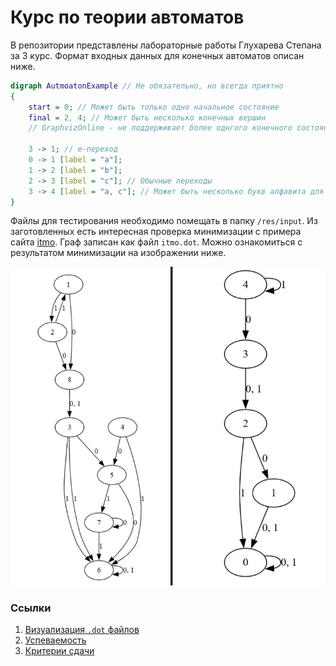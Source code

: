 # Курс по теории автоматов

В репозитории представлены лабораторные работы Глухарева Степана за 3 курс. 
Формат входных данных для конечных автоматов описан ниже.

``` dot
digraph AutmoatonExample // Не обязательно, но всегда приятно
{
    start = 0; // Может быть только одно начальное состояние
    final = 2, 4; // Может быть несколько конечных вершин
    // GraphvizOnline - не поддерживает более однгого конечного состояния

    3 -> 1; // e-переход
    0 -> 1 [label = "a"];
    1 -> 2 [label = "b"];
    2 -> 3 [label = "c"]; // Обычные переходы
    3 -> 4 [label = "a, c"]; // Может быть несколько букв алфавита для перехода
}
```

Файлы для тестирования необходимо помещать в папку `/res/input`. Из заготовленных есть интересная проверка минимизации с примера сайта [itmo](https://neerc.ifmo.ru/wiki/index.php?title=%D0%9C%D0%B8%D0%BD%D0%B8%D0%BC%D0%B8%D0%B7%D0%B0%D1%86%D0%B8%D1%8F_%D0%94%D0%9A%D0%90,_%D0%B0%D0%BB%D0%B3%D0%BE%D1%80%D0%B8%D1%82%D0%BC_%D0%B7%D0%B0_O(n%5E2)_%D1%81_%D0%BF%D0%BE%D1%81%D1%82%D1%80%D0%BE%D0%B5%D0%BD%D0%B8%D0%B5%D0%BC_%D0%BF%D0%B0%D1%80_%D1%80%D0%B0%D0%B7%D0%BB%D0%B8%D1%87%D0%B8%D0%BC%D1%8B%D1%85_%D1%81%D0%BE%D1%81%D1%82%D0%BE%D1%8F%D0%BD%D0%B8%D0%B9).
Граф записан как файл `itmo.dot`. Можно ознакомиться с результатом минимизации на изображении ниже.


![itmo.png](img/itmo.png)

### Ссылки
1. [Визуализация `.dot` файлов](https://dreampuf.github.io/GraphvizOnline/?engine=dot)
2. [Успеваемость](https://docs.google.com/spreadsheets/d/1MveN0XK32TYu8BAC9km3E9S3hN0OByp5jz3-Hcmxu2I/edit?pli=1&gid=0#gid=0) 
3. [Критерии сдачи](https://docs.google.com/document/d/1XSP9ryvPh3p6PtoL_BeCKyvZUkwQ-PgJ4TsTu3HgLBA/edit?tab=t.o1x1jw4l5ks8)
